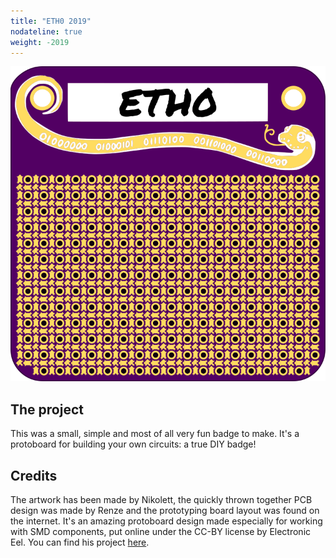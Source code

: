```yaml
---
title: "ETH0 2019"
nodateline: true
weight: -2019
---
```


![badge](eth0.svg)

## The project

This was a small, simple and most of all very fun badge to make. It's a protoboard for building your own circuits: a true DIY badge!

## Credits

The artwork has been made by Nikolett, the quickly thrown together PCB design was made by Renze and the prototyping board layout was found on the internet. It's an amazing protoboard design made especially for working with SMD components, put online under the CC-BY license by Electronic Eel. You can find his project [here](https://github.com/electroniceel/protoboard).
